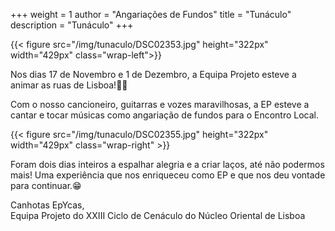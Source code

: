 +++
weight = 1
author = "Angariações de Fundos"
title = "Tunáculo"
description = "Tunáculo"
+++

{{< figure src="/img/tunaculo/DSC02353.jpg" height="322px" width="429px" class="wrap-left">}}

Nos dias 17 de Novembro e 1 de Dezembro, a Equipa Projeto esteve a animar as ruas de Lisboa!🎸🪇

Com o nosso cancioneiro, guitarras e vozes maravilhosas, a EP esteve a cantar e tocar músicas como angariação de fundos para o Encontro Local.

{{< figure src="/img/tunaculo/DSC02355.jpg" height="322px" width="429px" class="wrap-right" >}}




Foram dois dias inteiros a espalhar alegria e a criar laços, até não podermos mais! Uma experiência que nos enriqueceu como EP e que nos deu vontade para continuar.😁

Canhotas EpYcas,\
Equipa Projeto do XXIII Ciclo de Cenáculo do Núcleo Oriental de Lisboa
